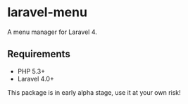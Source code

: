 laravel-menu
============

A menu manager for Laravel 4.

Requirements
-------------

- PHP 5.3+
- Laravel 4.0+

This package is in early alpha stage, use it at your own risk!



